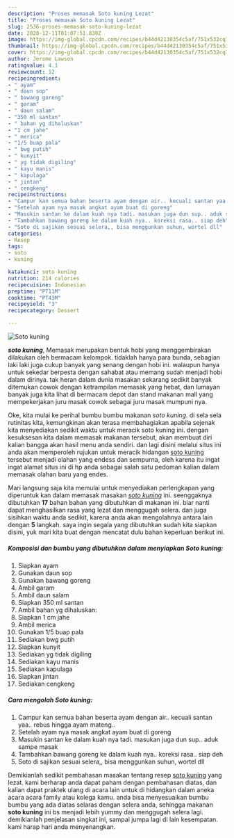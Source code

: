 ```yaml
---
description: "Proses memasak Soto kuning Lezat"
title: "Proses memasak Soto kuning Lezat"
slug: 2536-proses-memasak-soto-kuning-lezat
date: 2020-12-11T01:07:51.830Z
image: https://img-global.cpcdn.com/recipes/b44d42130354c5af/751x532cq70/soto-kuning-foto-resep-utama.jpg
thumbnail: https://img-global.cpcdn.com/recipes/b44d42130354c5af/751x532cq70/soto-kuning-foto-resep-utama.jpg
cover: https://img-global.cpcdn.com/recipes/b44d42130354c5af/751x532cq70/soto-kuning-foto-resep-utama.jpg
author: Jerome Lawson
ratingvalue: 4.1
reviewcount: 12
recipeingredient:
- " ayam"
- " daun sop"
- " bawang goreng"
- " garam"
- " daun salam"
- "350 ml santan"
- " bahan yg dihaluskan"
- "1 cm jahe"
- " merica"
- "1/5 buap pala"
- " bwg putih"
- " kunyit"
- " yg tidak digiling"
- " kayu manis"
- " kapulaga"
- " jintan"
- " cengkeng"
recipeinstructions:
- "Campur kan semua bahan beserta ayam dengan air.. kecuali santan yaa.. rebus hingga ayam mateng.."
- "Setelah ayam nya masak angkat ayam buat di goreng"
- "Masukin santan ke dalam kuah nya tadi. masukan juga dun sup.. aduk sampe masak"
- "Tambahkan bawang goreng ke dalam kuah nya.. koreksi rasa.. siap deh"
- "Soto di sajikan sesuai selera,, bisa menggunkan suhun, wortel dll"
categories:
- Resep
tags:
- soto
- kuning

katakunci: soto kuning 
nutrition: 214 calories
recipecuisine: Indonesian
preptime: "PT11M"
cooktime: "PT43M"
recipeyield: "3"
recipecategory: Dessert

---
```



![Soto kuning](https://img-global.cpcdn.com/recipes/b44d42130354c5af/751x532cq70/soto-kuning-foto-resep-utama.jpg)

<b><i>soto kuning</i></b>, Memasak merupakan bentuk hobi yang menggembirakan dilakukan oleh bermacam kelompok. tidaklah hanya para bunda, sebagian laki laki juga cukup banyak yang senang dengan hobi ini. walaupun hanya untuk sekedar berpesta dengan sahabat atau memang sudah menjadi hobi dalam dirinya. tak heran dalam dunia masakan sekarang sedikit banyak ditemukan cowok dengan ketrampilan memasak yang hebat, dan lumayan banyak juga kita lihat di bermacam depot dan stand makanan mall yang mempekerjakan juru masak cowok sebagai juru masak mumpuni nya.

Oke, kita mulai ke perihal bumbu bumbu makanan <i>soto kuning</i>. di sela sela rutinitas kita, kemungkinan akan terasa membahagiakan apabila sejenak kita menyediakan sedikit waktu untuk meracik soto kuning ini. dengan kesuksesan kita dalam memasak makanan tersebut, akan membuat diri kalian bangga akan hasil menu anda sendiri. dan lagi disini melalui situs ini anda akan memperoleh rujukan untuk meracik hidangan <u>soto kuning</u> tersebut menjadi olahan yang endess dan sempurna, oleh karena itu ingat ingat alamat situs ini di hp anda sebagai salah satu pedoman kalian dalam memasak olahan baru yang endes.




Mari langsung saja kita memulai untuk menyediakan perlengkapan yang diperuntuk kan dalam memasak masakan <u><i>soto kuning</i></u> ini. seenggaknya dibutuhkan <b>17</b> bahan bahan yang dibutuhkan di makanan ini. biar nanti dapat menghasilkan rasa yang lezat dan menggugah selera. dan juga sisihkan waktu anda sedikit, karena anda akan mengolahnya antara lain dengan <b>5</b> langkah. saya ingin segala yang dibutuhkan sudah kita siapkan disini, yuk mari kita buat dengan mencatat dulu bahan keperluan berikut ini.

<!--inarticleads1-->

##### Komposisi dan bumbu yang dibutuhkan dalam menyiapkan Soto kuning:

1. Siapkan  ayam
1. Gunakan  daun sop
1. Gunakan  bawang goreng
1. Ambil  garam
1. Ambil  daun salam
1. Siapkan 350 ml santan
1. Ambil  bahan yg dihaluskan:
1. Siapkan 1 cm jahe
1. Ambil  merica
1. Gunakan 1/5 buap pala
1. Sediakan  bwg putih
1. Siapkan  kunyit
1. Sediakan  yg tidak digiling
1. Sediakan  kayu manis
1. Sediakan  kapulaga
1. Siapkan  jintan
1. Sediakan  cengkeng




<!--inarticleads2-->

##### Cara mengolah Soto kuning:

1. Campur kan semua bahan beserta ayam dengan air.. kecuali santan yaa.. rebus hingga ayam mateng..
1. Setelah ayam nya masak angkat ayam buat di goreng
1. Masukin santan ke dalam kuah nya tadi. masukan juga dun sup.. aduk sampe masak
1. Tambahkan bawang goreng ke dalam kuah nya.. koreksi rasa.. siap deh
1. Soto di sajikan sesuai selera,, bisa menggunkan suhun, wortel dll




Demikianlah sedikit pembahasan masakan tentang resep <u>soto kuning</u> yang lezat. kami berharap anda dapat paham dengan pembahasan diatas, dan kalian dapat praktek ulang di acara lain untuk di hidangkan dalam aneka acara acara family atau kolega kamu. anda bisa menyesuaikan bumbu bumbu yang ada diatas selaras dengan selera anda, sehingga makanan <b>soto kuning</b> ini bs menjadi lebih yummy dan menggugah selera lagi. demikianlah penjelasan singkat ini, sampai jumpa lagi di lain kesempatan. kami harap hari anda menyenangkan.
